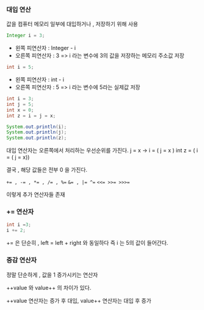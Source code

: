 ### 대입 연산

값을 컴퓨터 메모리 일부에 대입하거나 , 저장하기 위해 사용
```java
Integer i = 3;
```
- 왼쪽 피연산자 : Integer - i
- 오른쪽 피연산자 : 3
=> i 라는 변수에 3의 값을 저장하는 메모리 주소값 저장
```java
int i = 5;
```
- 왼쪽 피연산자 : int - i
- 오른쪽 피연산자 : 5
=> i 라는 변수에 5라는 실제값 저장


```java
int i = 3;  
int j = 5;  
int x = 0;  
int z = i = j = x;  

System.out.println(i);  
System.out.println(j);  
System.out.println(z);
```

대입 연산자는 오른쪽에서 처리하는 우선순위를 가진다.
j = x -> i = ( j = x )
int z = ( i = ( j = x))

결국 , 해당 값들은 전부 0 을 가진다.

`+= , -= , *= , /= , %=`
`&= , |= ^=`
`<<= >>= >>>=`

이렇게 추가 연산자들 존재

### += 연산자

```java
int i =3;
i += 2;
```

+= 은 단순히 , left = left + right 와 동일하다
즉 i 는 5의 값이 들어간다.

### 증감 연산자

정말 단순하게 , 값을 1 증가시키는 연산자

++value 와 value++ 의 차이가 있다.

++value 연산자는 증가 후 대입,
value++ 연산자는 대입 후 증가